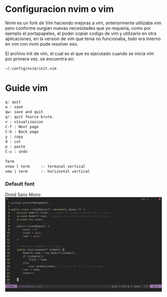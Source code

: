 # Configuracion nvim o vim
Nvim es un fork de Vim haciendo mejoras a vim, anteriormente utilizaba vim pero conforme surgian nuevas necesidades 
que yo requeria, como por ejemplo el portapapeles, el poder copiar codigo de vim y utilizarlo en otra aplicaciones,
en la version de vim que tenia no funcionaba, todo era interno en vim con nvim pude resolver eso.

El archivo init de vim, el cual es el que es ejecutado cuando se inicia vim por primera vez, se encuentra en:
~~~
~/.config/nvim/init.vim
~~~

# Guide vim
~~~
q: quit
w : save
qw: save and quit
q!: quit fource brute.
v : visualizasion
C-f : Next page
C-b : Back page
y : copy
d : cut
p : paste
C-u : undo

Term
vnew | term     :- terminal vertical
new | term      :- horizontal vertical
~~~

### Default font
Droid Sans Mono
![Linked java](./img/alacrittyDroidSansMono.png)

